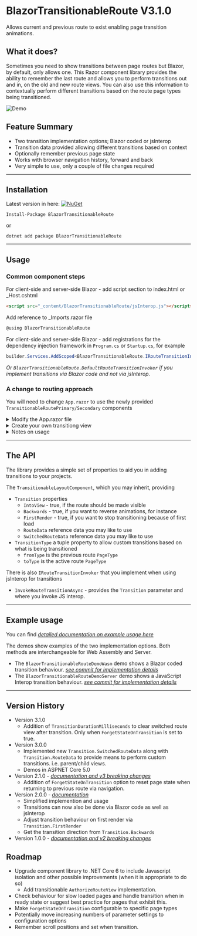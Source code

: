 # BlazorTransitionableRoute V3.1.0
Allows current and previous route to exist enabling page transition animations.

## What it does?
Sometimes you need to show transitions between page routes but Blazor, by default, only allows one.  This Razor component library provides the ability to remember the last route and allows you to perform transitions out and in, on the old and new route views.  You can also use this information to contextually perform different transitions based on the route page types being transitioned.

![Demo](demo/BlazorTransitionableRouteDemo.gif)

## Feature Summary
* Two transition implementation options; Blazor coded or jsInterop
* Transition data provided allowing different transitions based on context
* Optionally remember previous page state
* Works with browser navigation history, forward and back 
* Very simple to use, only a couple of file changes required

---

## Installation

Latest version in here:  [![NuGet](https://img.shields.io/nuget/v/BlazorTransitionableRoute.svg)](https://www.nuget.org/packages/BlazorTransitionableRoute/)

```
Install-Package BlazorTransitionableRoute
```
or 
```
dotnet add package BlazorTransitionableRoute
```

---

## Usage

### Common component steps

For client-side and server-side Blazor - add script section to index.html or _Host.cshtml

```html
<script src="_content/BlazorTransitionableRoute/jsInterop.js"></script>
```

Add reference to _Imports.razor file
```C#
@using BlazorTransitionableRoute
```

For client-side and server-side Blazor - add registrations for the dependency injection framework in `Program.cs` or `Startup.cs`, for example
```C#
builder.Services.AddScoped<BlazorTransitionableRoute.IRouteTransitionInvoker, MyRouteTransitionInvoker>();
```
*Or `BlazorTransitionableRoute.DefaultRouteTransitionInvoker` if you implement transitions via Blazor code and not via jsInterop.*

### A change to routing approach
You will need to change `App.razor` to use the newly provided `TransitionableRoutePrimary/Secondary` components

<details>
<summary>Modify the App.razor file</summary>

Modify the App.razor file to take advantage of the transitionable route layouts and view.  This means moving the `MainLayout` to be more explicit in the app router and providing a more container like `MyViewLayout` as the default layouts. You can see below the simple use of primary and secondary route views. The `TransitionableRoutePrimary / Secondary` modify the `RouteData` passed to each inner `TransitionableRouteView` based on the active state, which is swapped after each navigation to preserve component instances.

```html
<Router AppAssembly="@typeof(Program).Assembly">
    <Found Context="routeData">
        <LayoutView Layout="@typeof(MainLayout)">
            <TransitionableRoutePrimary RouteData="@routeData" ForgetStateOnTransition="true">
                <TransitionableRouteView DefaultLayout="@typeof(MyViewLayout)" />
            </TransitionableRoutePrimary>
            <TransitionableRouteSecondary RouteData="@routeData" ForgetStateOnTransition="true">
                <TransitionableRouteView DefaultLayout="@typeof(MyViewLayout)" />
            </TransitionableRouteSecondary>
        </LayoutView>
    </Found>
    <NotFound>
        <LayoutView Layout="@typeof(MainLayout)">
            <p>Sorry, there's nothing at this address.</p>
        </LayoutView>
    </NotFound>
</Router>
```
</details>

<details>
<summary>Create your own transitiong view</summary>

This example code shows the Blazor coded implementation.  For jsInterop see the example usage section below.
```html
@inherits TransitionableLayoutComponent

<div class="@transitioningClass">
    @Body
</div>

@code {
    private string transitioningDirection => Transition.Backwards ? "Up" : "Down";

    private string transitioningClass => Transition.FirstRender ? "" : Transition.IntoView
        ? $"animate__fadeIn{transitioningDirection} animate__faster animate__animated"
         : $"animate__fadeOut{transitioningDirection} animate__faster animate__animated";
}
```
*`Transition` parameter is provided by the inherited `TransitionableLayoutComponent`*

</details>

<details>
<summary>Notes on usage</summary>

* This library does not provide animation styles, it simply provides the means to hook into how and when to trigger them.
* If you need to remember page state, to keep track of scroll position for example, you will need to set `ForgetStateOnTransition` to `false`
  * If so, depending on your transition library used, you will need to use z-order, pointer-events, offset position, or other means, of the layout views to cope with interacting with the current route where the switched route is still present but hidden.
* If you need to handle in-app back buttons then use the jsInterop to call the native back i.e. `window.history.back();`

</details>

---

## The API

The library provides a simple set of properties to aid you in adding transitions to your projects.

The `TransitionableLayoutComponent`, which you may inherit, providing 
* `Transition` properties
  * `IntoView` - true, if the route should be made visible
  * `Backwards` - true, if you want to reverse animations, for instance
  * `FirstRender` - true, if you want to stop transitioning because of first load
  * `RouteData` reference data you may like to use
  * `SwitchedRouteData` reference data you may like to use
* `TransitionType` a tuple property to allow custom transitions based on what is being transitioned
  * `fromType` is the previous route `PageType`
  * `toType` is the active route `PageType`

There is also `IRouteTransitionInvoker` that you implement when using jsInterop for transitions
* `InvokeRouteTransitionAsync` - provides the `Transition` parameter and where you invoke JS interop.

---

## Example usage
You can find *[detailed documentation on example usage here](README-EXAMPLE.md)*

The demos show examples of the two implementation options. Both methods are interchangeable for Web Assembly and Server.
* The `BlazorTransitionableRouteDemoWasm` demo shows a Blazor coded transition behaviour. *[see commit for implementation details](https://github.com/JByfordRew/BlazorTransitionableRoute/commit/ee2de3b564f7891932ce9e7e96cc58b86a32f94d)*
* The `BlazorTransitionableRouteDemoServer` demo shows a JavaScript Interop transition behaviour. *[see commit for implementation details](https://github.com/JByfordRew/BlazorTransitionableRoute/commit/b11dcdd3733466fdaca1769d93d0bd062fb7a1d9)*

---

## Version History
* Version 3.1.0
  * Addition of `TransitionDurationMilliseconds` to clear switched route view after transition.  Only when `ForgetStateOnTransition` is set to true.
* Version 3.0.0
  * Implemented new `Transition.SwitchedRouteData` along with `Transition.RouteData` to provide means to perform custom transitions. i.e. parent/child views.
  * Demos in ASPNET Core 5.0
* Version 2.1.0 - *[documentation and v3 breaking changes](README-V2.md)*
  * Addition of `ForgetStateOnTransition` option to reset page state when returning to previous route via navigation.
* Version 2.0.0 - *[documentation](README-V2.md)*
  * Simplified implemention and usage
  * Transitions can now also be done via Blazor code as well as jsInterop
  * Adjust transition behaviour on first render via `Transition.FirstRender`
  * Get the transition direction from `Transition.Backwards`
* Version 1.0.0 - *[documentation and v2 breaking changes](README-V1.md)*

## Roadmap
* Upgrade component library to .NET Core 6 to include Javascript isolation and other possible improvements (when it is appropriate to do so)
    * Add transitionable `AuthorizeRouteView` implementation.
* Check behaviour for slow loaded pages and handle transition when in ready state or suggest best practice for pages that exhibit this.
* Make `ForgetStateOnTransition` configurable to specific page types
* Potentially move increasing numbers of parameter settings to configuration options
* Remember scroll positions and set when transition.
